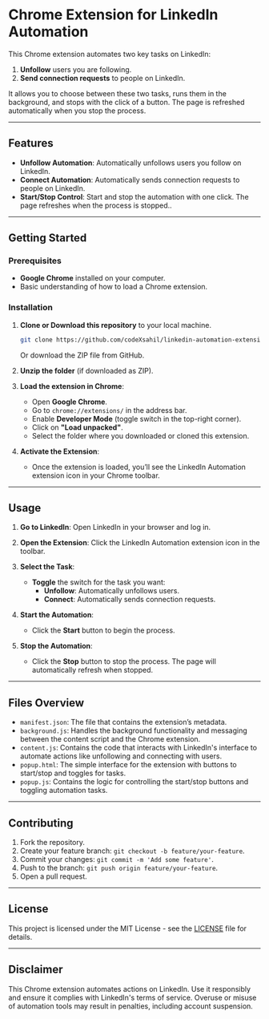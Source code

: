 # Chrome Extension for LinkedIn Automation

This Chrome extension automates two key tasks on LinkedIn:

1. **Unfollow** users you are following.
2. **Send connection requests** to people on LinkedIn.

It allows you to choose between these two tasks, runs them in the background, and stops with the click of a button. The page is refreshed automatically when you stop the process.

---

## Features

- **Unfollow Automation**: Automatically unfollows users you follow on LinkedIn.
- **Connect Automation**: Automatically sends connection requests to people on LinkedIn.
- **Start/Stop Control**: Start and stop the automation with one click. The page refreshes when the process is stopped..

---

## Getting Started

### Prerequisites

- **Google Chrome** installed on your computer.
- Basic understanding of how to load a Chrome extension.

### Installation

1. **Clone or Download this repository** to your local machine.

   ```bash
   git clone https://github.com/codeXsahil/linkedin-automation-extension.git
   ```

   Or download the ZIP file from GitHub.

2. **Unzip the folder** (if downloaded as ZIP).

3. **Load the extension in Chrome**:

   - Open **Google Chrome**.
   - Go to `chrome://extensions/` in the address bar.
   - Enable **Developer Mode** (toggle switch in the top-right corner).
   - Click on **"Load unpacked"**.
   - Select the folder where you downloaded or cloned this extension.

4. **Activate the Extension**:
   - Once the extension is loaded, you’ll see the LinkedIn Automation extension icon in your Chrome toolbar.

---

## Usage

1. **Go to LinkedIn**: Open LinkedIn in your browser and log in.
2. **Open the Extension**: Click the LinkedIn Automation extension icon in the toolbar.

3. **Select the Task**:
   - **Toggle** the switch for the task you want:
     - **Unfollow**: Automatically unfollows users.
     - **Connect**: Automatically sends connection requests.
4. **Start the Automation**:
   - Click the **Start** button to begin the process.
5. **Stop the Automation**:
   - Click the **Stop** button to stop the process. The page will automatically refresh when stopped.

---

## Files Overview

- `manifest.json`: The file that contains the extension’s metadata.
- `background.js`: Handles the background functionality and messaging between the content script and the Chrome extension.
- `content.js`: Contains the code that interacts with LinkedIn's interface to automate actions like unfollowing and connecting with users.
- `popup.html`: The simple interface for the extension with buttons to start/stop and toggles for tasks.
- `popup.js`: Contains the logic for controlling the start/stop buttons and toggling automation tasks.

---

## Contributing

1. Fork the repository.
2. Create your feature branch: `git checkout -b feature/your-feature`.
3. Commit your changes: `git commit -m 'Add some feature'`.
4. Push to the branch: `git push origin feature/your-feature`.
5. Open a pull request.

---

## License

This project is licensed under the MIT License - see the [LICENSE](LICENSE) file for details.

---

## Disclaimer

This Chrome extension automates actions on LinkedIn. Use it responsibly and ensure it complies with LinkedIn's terms of service. Overuse or misuse of automation tools may result in penalties, including account suspension.

